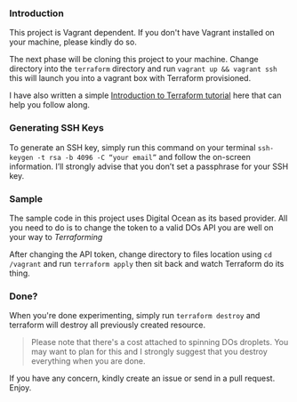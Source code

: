 ### Introduction
This project is Vagrant dependent. If you don't have Vagrant installed on your machine, please kindly do so.

The next phase will be cloning this project to your machine. Change directory into the `terraform` directory and run `vagrant up && vagrant ssh` this will launch you into a vagrant box with Terraform provisioned. 

I have also written a simple [Introduction to Terraform tutorial](http://cyberomin.github.io/engineering/2017/05/29/terraform-introduction.html) here that can help you follow along.
### Generating SSH Keys
To generate an SSH key, simply run this command on your terminal `ssh-keygen -t rsa -b 4096 -C “your email”` and follow the on-screen information. I’ll strongly advise that you don’t set a passphrase for your SSH key. 

### Sample
The sample code in this project uses Digital Ocean as its based provider. All you need to do is to change the token to a valid DOs API you are well on your way to *Terraforming*

After changing the API token, change directory to files location using `cd /vagrant` and run `terraform apply` then sit back and watch Terraform do its thing.

### Done?
When you're done experimenting, simply run `terraform destroy` and terraform will destroy all previously created resource. 

> Please note that there's a cost attached to spinning DOs droplets. You may want to plan for this and I strongly suggest that you destroy everything when you are done.

If you have any concern, kindly create an issue or send in a pull request.  
Enjoy. 